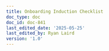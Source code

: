 ```yaml
---
title: Onboarding Induction Checklist
doc_type: doc
doc_id: doc-841
last_edited_date: '2025-05-25'
last_edited_by: Ryan Laird
version: '1.0'
---
```



